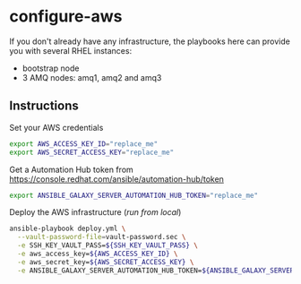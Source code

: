 # configure-aws

If you don't already have any infrastructure, the playbooks here can provide you with several RHEL instances:
- bootstrap node
- 3 AMQ nodes: amq1, amq2 and amq3

## Instructions

Set your AWS credentials
```bash
export AWS_ACCESS_KEY_ID="replace_me"
export AWS_SECRET_ACCESS_KEY="replace_me"
```

Get a Automation Hub token from https://console.redhat.com/ansible/automation-hub/token
```bash
export ANSIBLE_GALAXY_SERVER_AUTOMATION_HUB_TOKEN="replace_me"
```

Deploy the AWS infrastructure (_run from local_)
```bash
ansible-playbook deploy.yml \
  --vault-password-file=vault-password.sec \
  -e SSH_KEY_VAULT_PASS=${SSH_KEY_VAULT_PASS} \
  -e aws_access_key=${AWS_ACCESS_KEY_ID} \
  -e aws_secret_key=${AWS_SECRET_ACCESS_KEY} \
  -e ANSIBLE_GALAXY_SERVER_AUTOMATION_HUB_TOKEN=${ANSIBLE_GALAXY_SERVER_AUTOMATION_HUB_TOKEN}
```